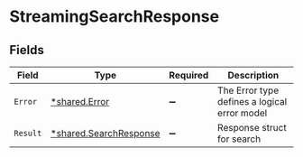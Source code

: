 # StreamingSearchResponse


## Fields

| Field                                                           | Type                                                            | Required                                                        | Description                                                     |
| --------------------------------------------------------------- | --------------------------------------------------------------- | --------------------------------------------------------------- | --------------------------------------------------------------- |
| `Error`                                                         | [*shared.Error](../../models/shared/error.md)                   | :heavy_minus_sign:                                              | The Error type defines a logical error model                    |
| `Result`                                                        | [*shared.SearchResponse](../../models/shared/searchresponse.md) | :heavy_minus_sign:                                              | Response struct for search                                      |